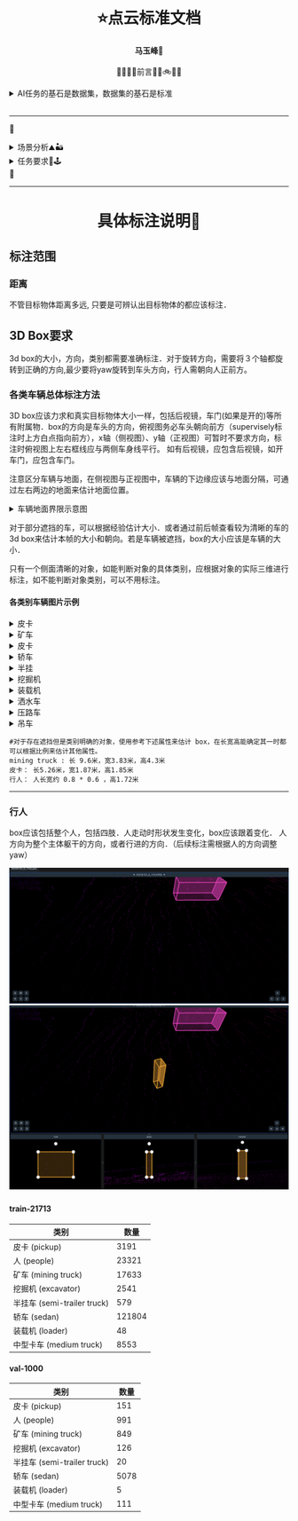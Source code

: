 # <div align="center">⭐点云标准文档</div>
#### <p align = "center">马玉峰📜</p>
<div align="center">
<p>
🚚🚂🚌🚗前言🚜🚧🚲👨‍🔧
</p>
</div>

<div >
<details >
<summary align="left">AI任务的基石是数据集，数据集的基石是标准</summary>
基于深度学习的AI任务的基础是数据，可以说数据集的质量和数量在很大程度上决定了AI任务的上限。在图像分类领域，正是李飞飞创建的ImageNet数据集开启了视觉任务的深度学习时代，后续的COCO同样是目标检测领域持久的标杆。正是因为这些数据集在数据采集、清洗、标注上都建立了极为严格的标准，并且经过反复的审核，才能呈现极高的质量。

</details>
<br>

----
🚩 
                  
<details>
<summary>
场景分析⛰🏜
</summary>
工作场景为各类矿山。其中动态对象包括各类工程车辆（皮卡、挖掘机、装载机、矿车）、普通车辆、工作人员。静态目标包括方锥、路面、建筑物、碎石等。工作时间包括白天和夜间、正常天气与雨雪雾等恶劣天气。
</details>

<details>
<summary>
任务要求🎯🕹
</summary>
此项目主要目标是为了辅助矿车进行智能驾驶，目前的检测目标为以下十类。涵盖了矿车行驶过程中需避让的主要对象。

- 行人 (people)
- 矿车 (mining truck)
- 皮卡 (car)
- 轿车 (sedan)
- 半挂 (semi-trailer)
- 挖掘机 (excavator)
- 装载机 (loader)
- 洒水车 (watering car)
- 压路机 (road roller)
- 吊车 (truck crane)

</details>
🏁
</div>

----
<div>

# <div align="center">具体标注说明📜</div>


## 标注范围

### 距离
不管目标物体距离多远, 只要是可辨认出目标物体的都应该标注．

## 3D Box要求

3d box的大小，方向，类别都需要准确标注．对于旋转方向，需要将３个轴都旋转到正确的方向,最少要将yaw旋转到车头方向，行人需朝向人正前方。

### 各类车辆总体标注方法

3D box应该力求和真实目标物体大小一样，包括后视镜，车门(如果是开的)等所有附属物．box的方向是车头的方向，俯视图务必车头朝向前方（supervisely标注时上方白点指向前方），x轴（侧视图）、y轴（正视图）可暂时不要求方向，标注时俯视图上左右框线应与两侧车身线平行。
如有后视镜，应包含后视镜，如开车门，应包含车门。

注意区分车辆与地面，在侧视图与正视图中，车辆的下边缘应该与地面分隔，可通过左右两边的地面来估计地面位置。

<details align="left">
<summary>
车辆地面界限示意图
</summary>

![车辆地面界限1](./images/label3d/车辆地面界限.png)

</details>

对于部分遮挡的车，可以根据经验估计大小．或者通过前后帧查看较为清晰的车的3d box来估计本帧的大小和朝向。若是车辆被遮挡，box的大小应该是车辆的大小．

只有一个侧面清晰的对象，如能判断对象的具体类别，应根据对象的实际三维进行标注，如不能判断对象类别，可以不用标注。

#### 各类别车辆图片示例

<details align="left">
<summary>
皮卡
</summary>

![车辆地面界限1](./images/label3d/车辆地面界限.png)

</details>

<details align="left">
<summary>
矿车
</summary>

![车辆地面界限1](./images/label3d/车辆地面界限.png)

</details>

<details align="left">
<summary>
皮卡
</summary>

![车辆地面界限1](./images/label3d/车辆地面界限.png)

</details>

<details align="left">
<summary>
轿车
</summary>

![车辆地面界限1](./images/label3d/车辆地面界限.png)

</details>

<details align="left">
<summary>
半挂
</summary>

![车辆地面界限1](./images/label3d/车辆地面界限.png)

</details>

<details align="left">
<summary>
挖掘机
</summary>

![车辆地面界限1](./images/label3d/车辆地面界限.png)

</details>

<details align="left">
<summary>
装载机
</summary>

![车辆地面界限1](./images/label3d/车辆地面界限.png)

</details>

<details align="left">
<summary>
洒水车
</summary>

![车辆地面界限1](./images/label3d/车辆地面界限.png)

</details>

<details align="left">
<summary>
压路车
</summary>

![车辆地面界限1](./images/label3d/车辆地面界限.png)

</details>

<details align="left">
<summary>
吊车
</summary>

![车辆地面界限1](./images/label3d/车辆地面界限.png)

</details>

```shell
#对于存在遮挡但是类别明确的对象，使用参考下述属性来估计 box，在长宽高能确定其一时都可以根据比例来估计其他属性。
mining truck : 长 9.6米，宽3.83米，高4.3米
皮卡： 长5.26米，宽1.87米，高1.85米
行人： 人长宽约 0.8 * 0.6 ，高1.72米
```
---

### 行人
box应该包括整个人，包括四肢．人走动时形状发生变化，box应该跟着变化．
人方向为整个主体躯干的方向，或者行进的方向．（后续标注需根据人的方向调整yaw）

![people3d](./images/label3d/people3d.png)
![people3d1](./images/label3d/people3d1.png)

<!-- ## 示例

![label3d01](./images/label3d/label3d01.png)
![label3d02](./images/label3d/label3d02.png)
![label3d03](./images/label3d/label3d03.png) -->

### 

#### train-21713
| 类别                      | 数量    |
|---------------------------|---------|
| 皮卡 (pickup)                | 3191    |
| 人 (people)               | 23321   |
| 矿车 (mining truck)       | 17633   |
| 挖掘机 (excavator)        | 2541    |
| 半挂车 (semi-trailer truck) | 579     |
| 轿车 (sedan)              | 121804  |
| 装载机 (loader)           | 48      |
| 中型卡车 (medium truck)   | 8553    |


#### val-1000
| 类别                      | 数量    |
|---------------------------|---------|
| 皮卡 (pickup)                | 151     |
| 人 (people)               | 991     |
| 矿车 (mining truck)       | 849     |
| 挖掘机 (excavator)        | 126     |
| 半挂车 (semi-trailer truck) | 20      |
| 轿车 (sedan)              | 5078    |
| 装载机 (loader)           | 5       |
| 中型卡车 (medium truck)   | 111     |
